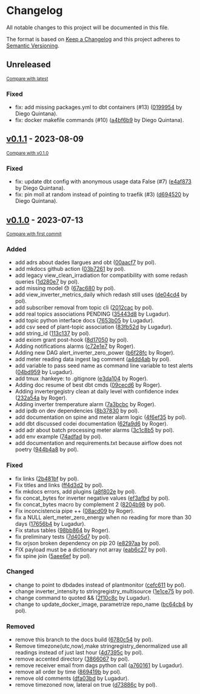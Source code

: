 # Changelog

All notable changes to this project will be documented in this file.

The format is based on [Keep a Changelog](http://keepachangelog.com/en/1.0.0/)
and this project adheres to [Semantic Versioning](http://semver.org/spec/v2.0.0.html).

<!-- insertion marker -->
## Unreleased

<small>[Compare with latest](https://gitlab.somenergia.coop/et/somenergia-jardiner/compare/v0.1.1...HEAD)</small>

### Fixed

- fix: add missing packages.yml to dbt containers (#13) ([0199954](https://gitlab.somenergia.coop/et/somenergia-jardiner/commit/01999541bbc1e2f3762887eb7bf6e3560ed1c221) by Diego Quintana).
- fix: docker makefile commands (#10) ([a4bf6b9](https://gitlab.somenergia.coop/et/somenergia-jardiner/commit/a4bf6b9fb188332efe114fddf39c0985ba968e1a) by Diego Quintana).

<!-- insertion marker -->
## [v0.1.1](https://gitlab.somenergia.coop/et/somenergia-jardiner/tags/v0.1.1) - 2023-08-09

<small>[Compare with v0.1.0](https://gitlab.somenergia.coop/et/somenergia-jardiner/compare/v0.1.0...v0.1.1)</small>

### Fixed

- fix: update dbt config with anonymous usage data False (#7) ([e4af873](https://gitlab.somenergia.coop/et/somenergia-jardiner/commit/e4af8735539648d15b8a21761a571e90371a557e) by Diego Quintana).
- fix: pin moll at random instead of pointing to traefik (#3) ([d694520](https://gitlab.somenergia.coop/et/somenergia-jardiner/commit/d69452021b5fb5d56f8c5345e88e9503c2640e65) by Diego Quintana).

## [v0.1.0](https://gitlab.somenergia.coop/et/somenergia-jardiner/tags/v0.1.0) - 2023-07-13

<small>[Compare with first commit](https://gitlab.somenergia.coop/et/somenergia-jardiner/compare/6fbcd051937eafabad087bfbbd66587b059e9e49...v0.1.0)</small>

### Added

- add adrs about dades llargues and obt ([00aacf7](https://gitlab.somenergia.coop/et/somenergia-jardiner/commit/00aacf7c1db7aff121602d3fc1f6bb9058b0e829) by pol).
- add mkdocs github action ([03b7261](https://gitlab.somenergia.coop/et/somenergia-jardiner/commit/03b72614d1cf249bbcf548caffc2d7e1a0e058d1) by pol).
- add legacy view_clean_irradiation for compatibility with some redash queries ([1d280e7](https://gitlab.somenergia.coop/et/somenergia-jardiner/commit/1d280e7aa603f1c5a6ec9857a803ff84ca01175a) by pol).
- add missing model :sweat: ([67ac680](https://gitlab.somenergia.coop/et/somenergia-jardiner/commit/67ac6800d22c77939835213286858a50d9361e99) by pol).
- add view_inverter_metrics_daily which redash still uses ([de04cd4](https://gitlab.somenergia.coop/et/somenergia-jardiner/commit/de04cd48020b7a74507be3caa8273dcbdcd4f8c1) by pol).
- add subscriber removal from topic cli ([2012cac](https://gitlab.somenergia.coop/et/somenergia-jardiner/commit/2012cac4c1cfe87994c7c14054a2174cd08ce703) by pol).
- add real topics associations PENDING ([35443d8](https://gitlab.somenergia.coop/et/somenergia-jardiner/commit/35443d881b6d039d3ac6d808b70e2c7addc43aa0) by Lugadur).
- add topic python interface docs ([7653b05](https://gitlab.somenergia.coop/et/somenergia-jardiner/commit/7653b05dab7fc7458b4ebb24511307eaa4e663bc) by Lugadur).
- add csv seed of plant-topic association ([83fb52d](https://gitlab.somenergia.coop/et/somenergia-jardiner/commit/83fb52d75f39befc037458b78b49c486317f65a4) by Lugadur).
- add string_id ([113c137](https://gitlab.somenergia.coop/et/somenergia-jardiner/commit/113c1372463b19310ea3b4e168fa8ee72ab806ff) by pol).
- add exiom grant post-hook ([8d17050](https://gitlab.somenergia.coop/et/somenergia-jardiner/commit/8d17050df9d282fe8d0434cfdd249d42e04efdd7) by pol).
- Adding notifications alarms ([c72e1e7](https://gitlab.somenergia.coop/et/somenergia-jardiner/commit/c72e1e7d0ba81a9bf7fb519799c82b45302acc43) by Roger).
- Adding new DAG alert_inverter_zero_power ([b6f28fc](https://gitlab.somenergia.coop/et/somenergia-jardiner/commit/b6f28fc00c75164d5fb7d13e1efac2b2d7c37ac2) by Roger).
- add meter reading data ingest lag comment ([a4dd4ab](https://gitlab.somenergia.coop/et/somenergia-jardiner/commit/a4dd4ab562602c903fa9b5fbcfce31d08e6bb05c) by pol).
- add variable to pass seed name as command line variable to test alerts ([04bd959](https://gitlab.somenergia.coop/et/somenergia-jardiner/commit/04bd959a1af58bcd17457a5360654fceac5b4104) by Lugadur).
- add tmux :hankeye: to .gitignore ([e3da104](https://gitlab.somenergia.coop/et/somenergia-jardiner/commit/e3da1048c54164828349b986461166f6cc87db8b) by Roger).
- Adding doc resume of best dbt cmds ([09cecd6](https://gitlab.somenergia.coop/et/somenergia-jardiner/commit/09cecd665cb6ab144a50bc0a46602e37443d93f9) by Roger).
- Adding invertergegistry clean at daily level with confidence index ([232a54a](https://gitlab.somenergia.coop/et/somenergia-jardiner/commit/232a54ad9740fed917ae756983c1432cc107189c) by Roger).
- Adding inverter tremperature alarm ([7a3bcbc](https://gitlab.somenergia.coop/et/somenergia-jardiner/commit/7a3bcbc9bd5c4aa6ea960ae72078eb4309863766) by Roger).
- add ipdb on dev dependencies ([8b37830](https://gitlab.somenergia.coop/et/somenergia-jardiner/commit/8b378308f52779175d85e5514ef81a8a4bc18935) by pol).
- add documentation on spine and meter alarm logic ([4f6ef35](https://gitlab.somenergia.coop/et/somenergia-jardiner/commit/4f6ef35fd7e743c4c75ea9d564210c2328ce6717) by pol).
- add dbt discussed codei documentation ([62fa9d6](https://gitlab.somenergia.coop/et/somenergia-jardiner/commit/62fa9d60c955f702657d21127bef6e1a2390848e) by Roger).
- add adr about batch processing meter alarms ([3c1c8b5](https://gitlab.somenergia.coop/et/somenergia-jardiner/commit/3c1c8b51220fc1e711960ed04bbf9c4e7236700b) by pol).
- add env example ([74adfad](https://gitlab.somenergia.coop/et/somenergia-jardiner/commit/74adfade1de387f9f8700b67156c663447404915) by pol).
- add documentation and requirements.txt because airflow does not poetry ([944b4a8](https://gitlab.somenergia.coop/et/somenergia-jardiner/commit/944b4a831c2ce80e59ffe3c89b7ce3f188198474) by pol).

### Fixed

- fix links ([2b481bf](https://gitlab.somenergia.coop/et/somenergia-jardiner/commit/2b481bfde09974a7ace131b2c9229925c1b8ad95) by pol).
- Fix titles and links ([ff4d3d2](https://gitlab.somenergia.coop/et/somenergia-jardiner/commit/ff4d3d2f29f175489cd96bc4f995aa1159d6506e) by pol).
- fix mkdocs errors, add plugins ([a8f802e](https://gitlab.somenergia.coop/et/somenergia-jardiner/commit/a8f802e1a2fdebab4db676ef8f2961647063b2de) by pol).
- fix concat_bytes for inverter negative values ([ef3afbd](https://gitlab.somenergia.coop/et/somenergia-jardiner/commit/ef3afbdacbdf2110a0a4d879408eb11c37185bba) by pol).
- fix concat_bytes macro by complement 2 ([8204b98](https://gitlab.somenergia.coop/et/somenergia-jardiner/commit/8204b98d5384f57a50df3e7239e1fdb54af0108a) by pol).
- Fix inconcistencia pipe ++ ([08acd09](https://gitlab.somenergia.coop/et/somenergia-jardiner/commit/08acd09e28bfbf9429decef7f17e9f27d107c0f8) by Roger).
- fix a NULL  alert_meter_zero_energy when no reading for more than 30 days ([17656b4](https://gitlab.somenergia.coop/et/somenergia-jardiner/commit/17656b42b75b4ec8f88bd07261edbf51ff40b8ea) by Lugadur).
- Fix status tables ([98bb864](https://gitlab.somenergia.coop/et/somenergia-jardiner/commit/98bb864ab9823ac767d4a2d90f8947eb62dd0a96) by Roger).
- fix preliminary tests ([7d405d7](https://gitlab.somenergia.coop/et/somenergia-jardiner/commit/7d405d798a2ef1f18c6262688ad31ec44dfe31e4) by pol).
- fix orjson broken dependency on pip 20 ([e8297aa](https://gitlab.somenergia.coop/et/somenergia-jardiner/commit/e8297aaaccc80c8054bba228263346bfbbf2485f) by pol).
- FIX payload must be a dictionary not array ([eab6c27](https://gitlab.somenergia.coop/et/somenergia-jardiner/commit/eab6c27154aac721101012036ea5c557be1496c9) by pol).
- fix spine join ([5aee6ef](https://gitlab.somenergia.coop/et/somenergia-jardiner/commit/5aee6efc21d5606188cd1ae926de9b2118427701) by pol).

### Changed

- change to point to dbdades instead of plantmonitor ([cefc611](https://gitlab.somenergia.coop/et/somenergia-jardiner/commit/cefc61199bf663f055d5f4b78adee536547cbdd6) by pol).
- change inverter_intensity to stringregistry_multisource ([1e1ce75](https://gitlab.somenergia.coop/et/somenergia-jardiner/commit/1e1ce755f7f4190acab81ff1f0d4b0cebae9f9d2) by pol).
- change command to quoted && ([2f10c8c](https://gitlab.somenergia.coop/et/somenergia-jardiner/commit/2f10c8cbbed451943052c72cb2ee135fdcd0cc6b) by Lugadur).
- change to update_docker_image, parametrize repo_name ([bc64cb4](https://gitlab.somenergia.coop/et/somenergia-jardiner/commit/bc64cb46e51e8aa37ace463d14d1fa4a3d33e0bf) by pol).

### Removed

- remove this branch to the docs build ([6780c54](https://gitlab.somenergia.coop/et/somenergia-jardiner/commit/6780c54f63db272541c239f633580a73d58a07f2) by pol).
- Remove timezone(utc,now),make stringregistry_denormalized use all readings instead of just last hour ([4d7395c](https://gitlab.somenergia.coop/et/somenergia-jardiner/commit/4d7395c02b2131e452a4d8ed48e497d98bf0810b) by pol).
- remove accented directory ([3866067](https://gitlab.somenergia.coop/et/somenergia-jardiner/commit/38660674bbd7498e7306e7497d509d7a4539c21e) by pol).
- remove receiver email from dags python call ([a760161](https://gitlab.somenergia.coop/et/somenergia-jardiner/commit/a760161efd64f9fc9418c8e8601f0fb7626d7680) by Lugadur).
- remove all order by time ([869419b](https://gitlab.somenergia.coop/et/somenergia-jardiner/commit/869419bb3a9a4c9c8891b0b5869c48f6d17b60f4) by pol).
- remove old comments ([dfa03bd](https://gitlab.somenergia.coop/et/somenergia-jardiner/commit/dfa03bdfcc087f01256311916554d216f0e5fcc2) by Lugadur).
- remove timezoned now, lateral on true ([d73886c](https://gitlab.somenergia.coop/et/somenergia-jardiner/commit/d73886cdc972247940b9acd64f771f548ae324f7) by pol).

